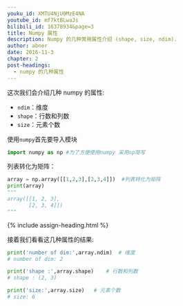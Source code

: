 ```yaml
---
youku_id: XMTU4NjU0MzE4NA
youtube_id: mf7ktBLwaJs
bilibili_id: 16378934&page=3
title: Numpy 属性
description: Numpy 的几种常用属性介绍 (shape, size, ndim).
author: abner
date: 2016-11-3
chapter: 2
post-headings:
  - numpy 的几种属性
---
```



这次我们会介绍几种 numpy 的属性:

- `ndim`：维度
- `shape`：行数和列数
- `size`：元素个数

使用`numpy`首先要导入模块

```python
import numpy as np #为了方便使用numpy 采用np简写
```

列表转化为矩阵：
```python
array = np.array([[1,2,3],[2,3,4]])  #列表转化为矩阵
print(array)
"""
array([[1, 2, 3],
       [2, 3, 4]])
"""
```

{% include assign-heading.html %}

接着我们看看这几种属性的结果:

```python
print('number of dim:',array.ndim)  # 维度
# number of dim: 2

print('shape :',array.shape)    # 行数和列数
# shape : (2, 3)

print('size:',array.size)   # 元素个数
# size: 6
```
